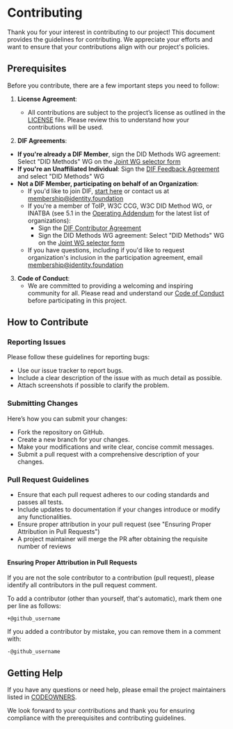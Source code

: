 # Contributing

Thank you for your interest in contributing to our project! This document provides the guidelines for contributing. We appreciate your efforts and want to ensure that your contributions align with our project's policies.

## Prerequisites

Before you contribute, there are a few important steps you need to follow:

1. **License Agreement**:

   - All contributions are subject to the project’s license as outlined in the [LICENSE](/LICENSE.md) file. Please review this to understand how your contributions will be used.

2. **DIF Agreements**:

- **If you're already a DIF Member**, sign the DID Methods WG agreement: Select "DID Methods" WG on the [Joint WG selector form](https://bit.ly/DIF_Joint_WG_select)
- **If you're an Unaffiliated Individual**: Sign the [DIF Feedback Agreement](https://bit.ly/DIF-feedback-agreement) and select "DID Methods" WG
- **Not a DIF Member, participating on behalf of an Organization**:
  - If you'd like to join DIF, [start here](https://identity.foundation/join/) or contact us at membership@identity.foundation
  - If you're a member of ToIP, W3C CCG, W3C DID Method WG, or INATBA (see 5.1 in the [Operating Addendum](https://github.com/decentralized-identity/org/blob/main/Org%20documents/WG%20documents/DIF_DID_Methods_Operating_Addendum_v1.pdf) for the latest list of organizations):
    - Sign the [DIF Contributor Agreement](https://bit.ly/DIF-contributor)
    - Sign the DID Methods WG agreement: Select "DID Methods" WG on the [Joint WG selector form](https://bit.ly/DIF_Joint_WG_select)
  - If you have questions, including if you'd like to request organization's inclusion in the participation agreement, email membership@identity.foundation

3. **Code of Conduct**:
   - We are committed to providing a welcoming and inspiring community for all. Please read and understand our [Code of Conduct](https://github.com/decentralized-identity/org/blob/master/code-of-conduct.md) before participating in this project.

## How to Contribute

### Reporting Issues

Please follow these guidelines for reporting bugs:

- Use our issue tracker to report bugs.
- Include a clear description of the issue with as much detail as possible.
- Attach screenshots if possible to clarify the problem.

### Submitting Changes

Here’s how you can submit your changes:

- Fork the repository on GitHub.
- Create a new branch for your changes.
- Make your modifications and write clear, concise commit messages.
- Submit a pull request with a comprehensive description of your changes.

### Pull Request Guidelines

- Ensure that each pull request adheres to our coding standards and passes all tests.
- Include updates to documentation if your changes introduce or modify any functionalities.
- Ensure proper attribution in your pull request (see "Ensuring Proper Attribution in Pull Requests")
- A project maintainer will merge the PR after obtaining the requisite number of reviews

#### Ensuring Proper Attribution in Pull Requests

If you are not the sole contributor to a contribution (pull request), please
identify all contributors in the pull request comment.

To add a contributor (other than yourself, that's automatic), mark them one per
line as follows:

```
+@github_username
```

If you added a contributor by mistake, you can remove them in a comment with:

```
-@github_username
```

## Getting Help

If you have any questions or need help, please email the project maintainers listed in [CODEOWNERS](/CODEOWNERS).

We look forward to your contributions and thank you for ensuring compliance with the prerequisites and contributing guidelines.
